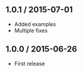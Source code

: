 1.0.1 / 2015-07-01
------------------

- Added examples
- Multiple fixes


1.0.0 / 2015-06-26
------------------

- First release

